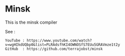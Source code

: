 # Minsk

This is the minsk compiler

See :

	YouTube : https://www.youtube.com/watch?v=wgHIkdUQbp0&list=PLRAdsfhKI4OWNOSfS7EUu5GRAVmze1t2y
	GitHub  : https://github.com/terrajobst/minsk